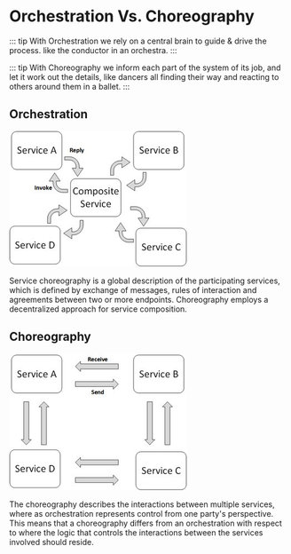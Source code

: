 # Orchestration Vs. Choreography

::: tip With Orchestration
we rely on a central brain to guide & drive the process. like the conductor in an orchestra.
:::

::: tip With Choreography
we inform each part of the system of its job, and let it work out the details, like dancers all finding their way and reacting to others around them in a ballet.
:::


## Orchestration

![Orchestration-preview](./img/Orchestration.jpeg)

Service choreography is a global description of the participating services, which is defined by exchange of messages, rules of interaction and agreements between two or more endpoints. Choreography employs a decentralized approach for service composition.


## Choreography

![Choreography-preview](./img/Choreography.jpeg)

The choreography describes the interactions between multiple services, where as orchestration represents control from one party's perspective. This means that a choreography differs from an orchestration with respect to where the logic that controls the interactions between the services involved should reside.